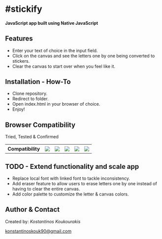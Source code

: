 <h1>#stickify</h1>

<h4>JavaScript app built using Native JavaScript</h4>

<h2>Features</h2>

<ul>
	<li>Enter your text of choice in the input field.</li>
	<li>Click on the canvas and see the letters one by one being converted to stickers.</li>
	<li>Clear the canvas to start over when you feel like it.</li>
</ul>

<h2>Installation - How-To</h2>

<ul>
	<li>Clone repository.</li>
	<li>Redirect to folder.</li>
	<li>Open index.html in your browser of choice.</li>
	<li>Enjoy!</li>
</ul>

<h2>Browser Compatibility</h2>

<p>Tried, Tested &amp; Confirmed</p>
<table>
	<tbody>
		<tr>
		    <th>Compatibility</th>
		    <th><img data-img="Chrome" src="http://www.w3schools.com/images/compatible_chrome.gif"></th>
		    <th><img data-img="Firefox" src="http://www.w3schools.com/images/compatible_firefox.gif"></th>
		    <th><img data-img="Safari" src="http://www.w3schools.com/images/compatible_safari.gif"></th>
		    <th><img data-img="Opera" src="http://www.w3schools.com/images/compatible_opera.gif"></th>
		    <th><img data-img="IE" src="http://www.w3schools.com/images/compatible_ie.gif"></th>
		</tr>
	</tbody>
</table>

<h2>TODO - Extend functionality and scale app</h2>

<ul>
	<li>Replace local font with linked font to tackle inconsistency.</li>
	<li>Add eraser feature to allow users to erase letters one by one instead of having to clear the entire canvas.</li>
	<li>Add color palette to customize the letter &amp; canvas colors.</li>
</ul>

<h2>Author & Contact</h2>

<p>Created by: <i>Kostantinos Koukourakis</i></p>
<p><a href="mailto:konstantinoskouk90@gmail.com" target="_top">konstantinoskouk90@gmail.com</a></p>